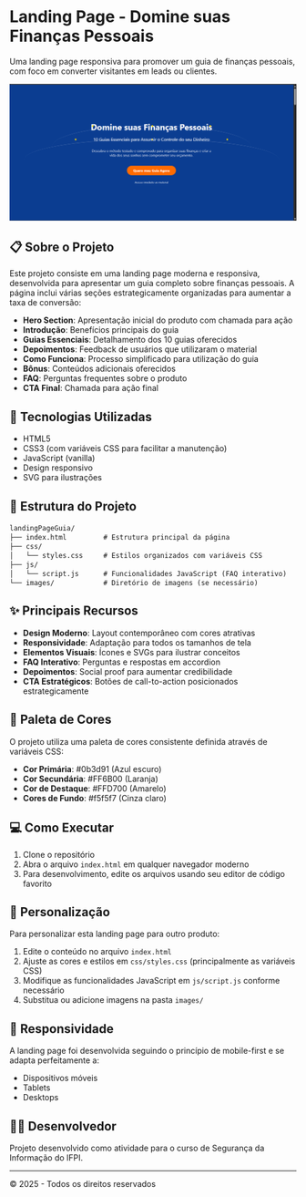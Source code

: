 # Landing Page - Domine suas Finanças Pessoais

Uma landing page responsiva para promover um guia de finanças pessoais, com foco em converter visitantes em leads ou clientes.

![Landing Page Preview](images/preview.png)

## 📋 Sobre o Projeto

Este projeto consiste em uma landing page moderna e responsiva, desenvolvida para apresentar um guia completo sobre finanças pessoais. A página inclui várias seções estrategicamente organizadas para aumentar a taxa de conversão:

- **Hero Section**: Apresentação inicial do produto com chamada para ação
- **Introdução**: Benefícios principais do guia
- **Guias Essenciais**: Detalhamento dos 10 guias oferecidos
- **Depoimentos**: Feedback de usuários que utilizaram o material
- **Como Funciona**: Processo simplificado para utilização do guia
- **Bônus**: Conteúdos adicionais oferecidos
- **FAQ**: Perguntas frequentes sobre o produto
- **CTA Final**: Chamada para ação final

## 🚀 Tecnologias Utilizadas

- HTML5
- CSS3 (com variáveis CSS para facilitar a manutenção)
- JavaScript (vanilla)
- Design responsivo
- SVG para ilustrações

## 🔧 Estrutura do Projeto

```
landingPageGuia/
├── index.html         # Estrutura principal da página
├── css/
│   └── styles.css     # Estilos organizados com variáveis CSS
├── js/
│   └── script.js      # Funcionalidades JavaScript (FAQ interativo)
└── images/            # Diretório de imagens (se necessário)
```

## ✨ Principais Recursos

- **Design Moderno**: Layout contemporâneo com cores atrativas
- **Responsividade**: Adaptação para todos os tamanhos de tela
- **Elementos Visuais**: Ícones e SVGs para ilustrar conceitos
- **FAQ Interativo**: Perguntas e respostas em accordion
- **Depoimentos**: Social proof para aumentar credibilidade
- **CTA Estratégicos**: Botões de call-to-action posicionados estrategicamente

## 🎨 Paleta de Cores

O projeto utiliza uma paleta de cores consistente definida através de variáveis CSS:

- **Cor Primária**: #0b3d91 (Azul escuro)
- **Cor Secundária**: #FF6B00 (Laranja)
- **Cor de Destaque**: #FFD700 (Amarelo)
- **Cores de Fundo**: #f5f5f7 (Cinza claro)

## 💻 Como Executar

1. Clone o repositório
2. Abra o arquivo `index.html` em qualquer navegador moderno
3. Para desenvolvimento, edite os arquivos usando seu editor de código favorito

## 📝 Personalização

Para personalizar esta landing page para outro produto:

1. Edite o conteúdo no arquivo `index.html`
2. Ajuste as cores e estilos em `css/styles.css` (principalmente as variáveis CSS)
3. Modifique as funcionalidades JavaScript em `js/script.js` conforme necessário
4. Substitua ou adicione imagens na pasta `images/`

## 📱 Responsividade

A landing page foi desenvolvida seguindo o princípio de mobile-first e se adapta perfeitamente a:

- Dispositivos móveis
- Tablets
- Desktops

## 👨‍💻 Desenvolvedor

Projeto desenvolvido como atividade para o curso de Segurança da Informação do IFPI.

---

© 2025 - Todos os direitos reservados